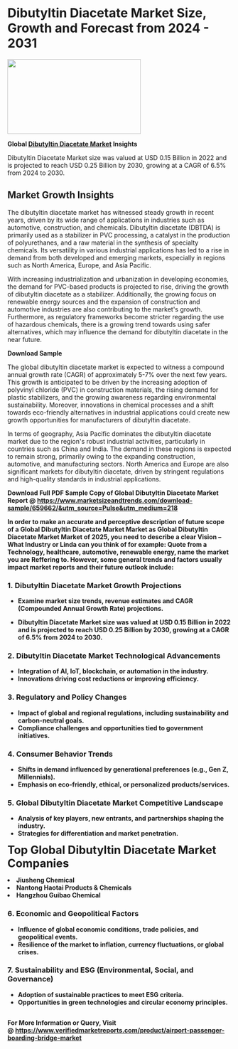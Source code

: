<H1>Dibutyltin Diacetate Market Size, Growth and Forecast from 2024 - 2031</H1><img class="aligncenter size-medium wp-image-584254" src="https://thirdeyenews.in/wp-content/uploads/2024/09/Global-Market-Research-300x168.jpeg" alt="" width="300" height="168" /><p><strong>Global&nbsp;<a href="https://www.marketsizeandtrends.com/download-sample/659662/&amp;utm_source=Pulse&amp;utm_medium=218">Dibutyltin Diacetate Market</a> Insights</strong></p><p>Dibutyltin Diacetate Market size was valued at USD 0.15 Billion in 2022 and is projected to reach USD 0.25 Billion by 2030, growing at a CAGR of 6.5% from 2024 to 2030.</p><p><h2>Market Growth Insights</h2> <p>The dibutyltin diacetate market has witnessed steady growth in recent years, driven by its wide range of applications in industries such as automotive, construction, and chemicals. Dibutyltin diacetate (DBTDA) is primarily used as a stabilizer in PVC processing, a catalyst in the production of polyurethanes, and a raw material in the synthesis of specialty chemicals. Its versatility in various industrial applications has led to a rise in demand from both developed and emerging markets, especially in regions such as North America, Europe, and Asia Pacific.</p> <p>With increasing industrialization and urbanization in developing economies, the demand for PVC-based products is projected to rise, driving the growth of dibutyltin diacetate as a stabilizer. Additionally, the growing focus on renewable energy sources and the expansion of construction and automotive industries are also contributing to the market's growth. Furthermore, as regulatory frameworks become stricter regarding the use of hazardous chemicals, there is a growing trend towards using safer alternatives, which may influence the demand for dibutyltin diacetate in the near future.</p> <p><strong>Download Sample</strong></p> <p>The global dibutyltin diacetate market is expected to witness a compound annual growth rate (CAGR) of approximately 5-7% over the next few years. This growth is anticipated to be driven by the increasing adoption of polyvinyl chloride (PVC) in construction materials, the rising demand for plastic stabilizers, and the growing awareness regarding environmental sustainability. Moreover, innovations in chemical processes and a shift towards eco-friendly alternatives in industrial applications could create new growth opportunities for manufacturers of dibutyltin diacetate.</p> <p>In terms of geography, Asia Pacific dominates the dibutyltin diacetate market due to the region's robust industrial activities, particularly in countries such as China and India. The demand in these regions is expected to remain strong, primarily owing to the expanding construction, automotive, and manufacturing sectors. North America and Europe are also significant markets for dibutyltin diacetate, driven by stringent regulations and high-quality standards in industrial applications.</p> <p><strong></p><p><span class=""><strong>Download Full PDF Sample Copy of Global Dibutyltin Diacetate Market Report</strong> @ <a href="https://www.marketsizeandtrends.com/download-sample/659662/&amp;utm_source=Pulse&amp;utm_medium=218" target="_blank">https://www.marketsizeandtrends.com/download-sample/659662/&amp;utm_source=Pulse&amp;utm_medium=218</a></span></p><p>In order to make an accurate and perceptive description of future scope of a Global&nbsp;Dibutyltin Diacetate Market Market as Global&nbsp;Dibutyltin Diacetate Market Market of 2025, you need to describe a clear Vision &ndash; What Industry or Linda can you think of for example: Quote from a Technology, healthcare, automotive, renewable energy, name the market you are Reffering to. However, some general trends and factors usually impact market reports and their future outlook include:</p><h3>1.&nbsp;<strong>Dibutyltin Diacetate Market Growth Projections</strong></h3><ul><li>Examine market size trends, revenue estimates and CAGR (Compounded Annual Growth Rate) projections.</li><li><p>Dibutyltin Diacetate Market size was valued at USD 0.15 Billion in 2022 and is projected to reach USD 0.25 Billion by 2030, growing at a CAGR of 6.5% from 2024 to 2030.</p></li></ul><h3>2.&nbsp;<strong>Dibutyltin Diacetate Market Technological Advancements</strong></h3><ul><li>Integration of AI, IoT, blockchain, or automation in the industry.</li><li>Innovations driving cost reductions or improving efficiency.</li></ul><h3>3.&nbsp;<strong>Regulatory and Policy Changes</strong></h3><ul><li>Impact of global and regional regulations, including sustainability and carbon-neutral goals.</li><li>Compliance challenges and opportunities tied to government initiatives.</li></ul><h3>4.&nbsp;<strong>Consumer Behavior Trends</strong></h3><ul><li>Shifts in demand influenced by generational preferences (e.g., Gen Z, Millennials).</li><li>Emphasis on eco-friendly, ethical, or personalized products/services.</li></ul><h3>5.&nbsp;<strong>Global Dibutyltin Diacetate Market Competitive Landscape</strong></h3><ul><li>Analysis of key players, new entrants, and partnerships shaping the industry.</li><li>Strategies for differentiation and market penetration.</li></ul><p data-pm-slice="1 1 []"><span style="color: inherit; font-family: inherit; font-size: 25px;">Top Global Dibutyltin Diacetate Market Companies</span></p><div class="" data-test-id=""><p><li>Jiusheng Chemical</li><li> Nantong Haotai Products & Chemicals</li><li> Hangzhou Guibao Chemical</li></p></div><h3>6.&nbsp;<strong>Economic and Geopolitical Factors</strong></h3><ul><li>Influence of global economic conditions, trade policies, and geopolitical events.</li><li>Resilience of the market to inflation, currency fluctuations, or global crises.</li></ul><h3>7.&nbsp;<strong>Sustainability and ESG (Environmental, Social, and Governance)</strong></h3><ul><li>Adoption of sustainable practices to meet ESG criteria.</li><li>Opportunities in green technologies and circular economy principles.</li></ul><h2><strong style="font-size: 14px;">For More Information or Query, Visit @&nbsp;</strong><a style="background-color: #ffffff; font-size: 14px;" href="https://www.marketsizeandtrends.com/report/dibutyltin-diacetate-market/" target="_blank">https://www.verifiedmarketreports.com/product/airport-passenger-boarding-bridge-market</a></h2>
